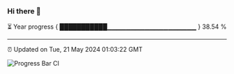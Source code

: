 ### Hi there 👋

⏳ Year progress { ███████████▁▁▁▁▁▁▁▁▁▁▁▁▁▁▁▁▁▁▁ } 38.54 %

---

⏰ Updated on Tue, 21 May 2024 01:03:22 GMT

![Progress Bar CI](https://github.com/liununu/liununu/workflows/Progress%20Bar%20CI/badge.svg)
